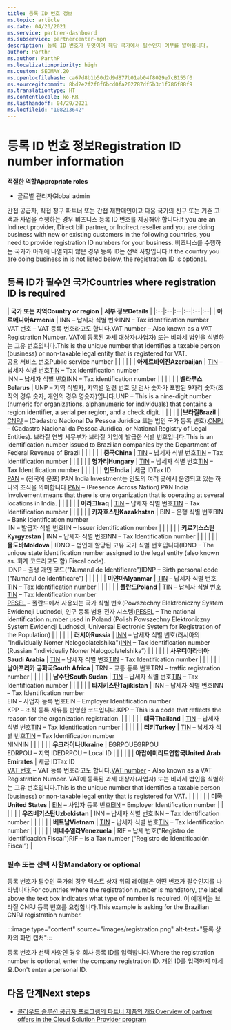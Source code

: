 ```yaml
---
title: 등록 ID 번호 정보
ms.topic: article
ms.date: 04/20/2021
ms.service: partner-dashboard
ms.subservice: partnercenter-mpn
description: 등록 ID 번호가 무엇이며 해당 국가에서 필수인지 여부를 알아봅니다.
author: ParthP
ms.author: ParthP
ms.localizationpriority: high
ms.custom: SEOMAY.20
ms.openlocfilehash: ca67d8b1b50d2d9d877b01ab04f8029e7c8155f0
ms.sourcegitcommit: 8bd2e2f2f0f6bcd0fa202787df5b3c1f786f88f9
ms.translationtype: HT
ms.contentlocale: ko-KR
ms.lasthandoff: 04/29/2021
ms.locfileid: "108213642"
---
```

# <a name="registration-id-number-information"></a><span data-ttu-id="95950-103">등록 ID 번호 정보</span><span class="sxs-lookup"><span data-stu-id="95950-103">Registration ID number information</span></span>

<span data-ttu-id="95950-104">**적절한 역할**</span><span class="sxs-lookup"><span data-stu-id="95950-104">**Appropriate roles**</span></span>

- <span data-ttu-id="95950-105">글로벌 관리자</span><span class="sxs-lookup"><span data-stu-id="95950-105">Global admin</span></span>
 
<span data-ttu-id="95950-106">간접 공급자, 직접 청구 파트너 또는 간접 재판매인이고 다음 국가의 신규 또는 기존 고객과 사업을 수행하는 경우 비즈니스 등록 ID 번호를 제공해야 합니다.</span><span class="sxs-lookup"><span data-stu-id="95950-106">If you are an Indirect provider, Direct bill partner, or Indirect reseller and you are doing business with new or existing customers in the following countries, you need to provide registration ID numbers for your business.</span></span> <span data-ttu-id="95950-107">비즈니스를 수행하는 국가가 아래에 나열되지 않은 경우 등록 ID는 선택 사항입니다.</span><span class="sxs-lookup"><span data-stu-id="95950-107">If the country you are doing business in is not listed below, the registration ID is optional.</span></span>

## <a name="countries-where-registration-id-is-required"></a><span data-ttu-id="95950-108">등록 ID가 필수인 국가</span><span class="sxs-lookup"><span data-stu-id="95950-108">Countries where registration ID is required</span></span>

| <span data-ttu-id="95950-109">**국가 또는 지역**</span><span class="sxs-lookup"><span data-stu-id="95950-109">**Country or region**</span></span> | <span data-ttu-id="95950-110">**세부 정보**</span><span class="sxs-lookup"><span data-stu-id="95950-110">**Details**</span></span> |
|:--|:--|:--|:--|:--|:--|
| <span data-ttu-id="95950-111">**아르메니아**</span><span class="sxs-lookup"><span data-stu-id="95950-111">**Armenia**</span></span> | <span data-ttu-id="95950-112">INN – 납세자 식별 번호</span><span class="sxs-lookup"><span data-stu-id="95950-112">INN – Tax identification number</span></span><br><span data-ttu-id="95950-113">VAT 번호 – VAT 등록 번호라고도 합니다.</span><span class="sxs-lookup"><span data-stu-id="95950-113">VAT number – Also known as a VAT Registration Number.</span></span> <span data-ttu-id="95950-114">VAT에 등록된 과세 대상자(사업자) 또는 비과세 법인을 식별하는 고유 번호입니다.</span><span class="sxs-lookup"><span data-stu-id="95950-114">This is the unique number that identifies a taxable person (business) or non-taxable legal entity that is registered for VAT.</span></span><br><span data-ttu-id="95950-115">공용 서비스 번호</span><span class="sxs-lookup"><span data-stu-id="95950-115">Public service number</span></span> |  |  | |  |
| <span data-ttu-id="95950-116">**아제르바이잔**</span><span class="sxs-lookup"><span data-stu-id="95950-116">**Azerbaijan**</span></span>  | <span data-ttu-id="95950-117">[TIN](http://www.oecd.org/tax/automatic-exchange/crs-implementation-and-assistance/tax-identification-numbers/Azerbaijan-TIN.pdf) – 납세자 식별 번호</span><span class="sxs-lookup"><span data-stu-id="95950-117">[TIN](http://www.oecd.org/tax/automatic-exchange/crs-implementation-and-assistance/tax-identification-numbers/Azerbaijan-TIN.pdf) – Tax Identification number</span></span><br><span data-ttu-id="95950-118">INN – 납세자 식별 번호</span><span class="sxs-lookup"><span data-stu-id="95950-118">INN – Tax identification number</span></span> |  |  |  |  |
| <span data-ttu-id="95950-119">**벨라루스**</span><span class="sxs-lookup"><span data-stu-id="95950-119">**Belarus**</span></span>  | <span data-ttu-id="95950-120">UNP – 지역 식별자, 지역별 일련 번호 및 검사 숫자가 포함된 9자리 숫자(조직의 경우 숫자, 개인의 경우 영숫자)입니다.</span><span class="sxs-lookup"><span data-stu-id="95950-120">UNP – This is a nine-digit number (numeric for organizations, alphanumeric for individuals) that contains a region identifier, a serial per region, and a check digit.</span></span> |  |  |  |  |
|<span data-ttu-id="95950-121">**브라질**</span><span class="sxs-lookup"><span data-stu-id="95950-121">**Brazil**</span></span> | <span data-ttu-id="95950-122">[CNPJ](http://www.oecd.org/tax/automatic-exchange/crs-implementation-and-assistance/tax-identification-numbers/Brazil-TIN.pdf) – (Cadastro Nacional Da Pessoa Jurídica 또는 법인 국가 등록 번호).</span><span class="sxs-lookup"><span data-stu-id="95950-122">[CNPJ](http://www.oecd.org/tax/automatic-exchange/crs-implementation-and-assistance/tax-identification-numbers/Brazil-TIN.pdf) – (Cadastro Nacional da Pessoa Jurídica, or National Registry of Legal Entities).</span></span> <span data-ttu-id="95950-123">브라질 연방 세무부가 브라질 기업에 발급한 식별 번호입니다.</span><span class="sxs-lookup"><span data-stu-id="95950-123">This is an identification number issued to Brazilian companies by the Department of Federal Revenue of Brazil</span></span>  |  |  |  |  |
| <span data-ttu-id="95950-124">**중국**</span><span class="sxs-lookup"><span data-stu-id="95950-124">**China**</span></span> | <span data-ttu-id="95950-125">[TIN](http://www.oecd.org/tax/automatic-exchange/crs-implementation-and-assistance/tax-identification-numbers/China-TIN.pdf) – 납세자 식별 번호</span><span class="sxs-lookup"><span data-stu-id="95950-125">[TIN](http://www.oecd.org/tax/automatic-exchange/crs-implementation-and-assistance/tax-identification-numbers/China-TIN.pdf) – Tax Identification number</span></span> |  |  |  |  |
| <span data-ttu-id="95950-126">**헝가리**</span><span class="sxs-lookup"><span data-stu-id="95950-126">**Hungary**</span></span>  | <span data-ttu-id="95950-127">[TIN](http://www.oecd.org/tax/automatic-exchange/crs-implementation-and-assistance/tax-identification-numbers/Hungary-TIN.pdf) – 납세자 식별 번호</span><span class="sxs-lookup"><span data-stu-id="95950-127">[TIN](http://www.oecd.org/tax/automatic-exchange/crs-implementation-and-assistance/tax-identification-numbers/Hungary-TIN.pdf) – Tax Identification number</span></span> |  |  |  |  |
| <span data-ttu-id="95950-128">**인도**</span><span class="sxs-lookup"><span data-stu-id="95950-128">**India**</span></span> | <span data-ttu-id="95950-129">세금 ID</span><span class="sxs-lookup"><span data-stu-id="95950-129">Tax ID</span></span><br><span data-ttu-id="95950-130">[PAN](http://www.oecd.org/tax/automatic-exchange/crs-implementation-and-assistance/tax-identification-numbers/India-TIN.pdf) – (전국에 분포) PAN India Investment는 인도의 여러 곳에서 운영되고 있는 하나의 조직을 의미합니다.</span><span class="sxs-lookup"><span data-stu-id="95950-130">[PAN](http://www.oecd.org/tax/automatic-exchange/crs-implementation-and-assistance/tax-identification-numbers/India-TIN.pdf) – (Presence Across Nation) PAN India Involvement means that there is one organization that is operating at several locations in India.</span></span> |  |  |  |  |
| <span data-ttu-id="95950-131">**이라크**</span><span class="sxs-lookup"><span data-stu-id="95950-131">**Iraq**</span></span> | <span data-ttu-id="95950-132">[TIN](http://www.oecd.org/tax/automatic-exchange/crs-implementation-and-assistance/tax-identification-numbers/) – 납세자 식별 번호</span><span class="sxs-lookup"><span data-stu-id="95950-132">[TIN](http://www.oecd.org/tax/automatic-exchange/crs-implementation-and-assistance/tax-identification-numbers/) – Tax Identification number</span></span> |  |  |  |  |
| <span data-ttu-id="95950-133">**카자흐스탄**</span><span class="sxs-lookup"><span data-stu-id="95950-133">**Kazakhstan**</span></span>  | <span data-ttu-id="95950-134">BIN – 은행 식별 번호</span><span class="sxs-lookup"><span data-stu-id="95950-134">BIN – Bank identification number</span></span><br><span data-ttu-id="95950-135">IIN – 발급자 식별 번호</span><span class="sxs-lookup"><span data-stu-id="95950-135">IIN – Issuer identification number</span></span> |  |  |  |  |
| <span data-ttu-id="95950-136">**키르기스스탄**</span><span class="sxs-lookup"><span data-stu-id="95950-136">**Kyrgyzstan**</span></span>  | <span data-ttu-id="95950-137">INN – 납세자 식별 번호</span><span class="sxs-lookup"><span data-stu-id="95950-137">INN – Tax Identification number</span></span> |  |  |  |  |
| <span data-ttu-id="95950-138">**몰도바**</span><span class="sxs-lookup"><span data-stu-id="95950-138">**Moldova**</span></span>  | <span data-ttu-id="95950-139">IDNO – 법인에 할당된 고유 국가 식별 번호입니다(</span><span class="sxs-lookup"><span data-stu-id="95950-139">IDNO – The unique state identification number assigned to the legal entity (also known as.</span></span> <span data-ttu-id="95950-140">회계 코드라고도 함).</span><span class="sxs-lookup"><span data-stu-id="95950-140">Fiscal code).</span></span><br><span data-ttu-id="95950-141">IDNP – 출생 개인 코드("Numarul de Identificare")</span><span class="sxs-lookup"><span data-stu-id="95950-141">IDNP – Birth personal code (“Numarul de Identificare”)</span></span> |  |  |  |  |
| <span data-ttu-id="95950-142">**미얀마**</span><span class="sxs-lookup"><span data-stu-id="95950-142">**Myanmar**</span></span> | <span data-ttu-id="95950-143">[TIN](http://www.oecd.org/tax/automatic-exchange/crs-implementation-and-assistance/tax-identification-numbers/) – 납세자 식별 번호</span><span class="sxs-lookup"><span data-stu-id="95950-143">[TIN](http://www.oecd.org/tax/automatic-exchange/crs-implementation-and-assistance/tax-identification-numbers/) – Tax Identification number</span></span> |  |  |  |  |
| <span data-ttu-id="95950-144">**폴란드**</span><span class="sxs-lookup"><span data-stu-id="95950-144">**Poland**</span></span>  | <span data-ttu-id="95950-145">[TIN](http://www.oecd.org/tax/automatic-exchange/crs-implementation-and-assistance/tax-identification-numbers/Poland-TIN.pdf) – 납세자 식별 번호</span><span class="sxs-lookup"><span data-stu-id="95950-145">[TIN](http://www.oecd.org/tax/automatic-exchange/crs-implementation-and-assistance/tax-identification-numbers/Poland-TIN.pdf) – Tax Identification   number</span></span><br><span data-ttu-id="95950-146">[PESEL](http://www.oecd.org/tax/automatic-exchange/crs-implementation-and-assistance/tax-identification-numbers/Poland-TIN.pdf) – 폴란드에서 사용되는 국가 식별 번호(Powszechny Elektroniczny System Ewidencji Ludności, 인구 등록 범용 전자 시스템)</span><span class="sxs-lookup"><span data-stu-id="95950-146">[PESEL](http://www.oecd.org/tax/automatic-exchange/crs-implementation-and-assistance/tax-identification-numbers/Poland-TIN.pdf) – The national identification number used in Poland (Polish Powszechny Elektroniczny System Ewidencji Ludności, Universal Electronic System for Registration of the Population)</span></span> |  |  |  |  |
| <span data-ttu-id="95950-147">**러시아**</span><span class="sxs-lookup"><span data-stu-id="95950-147">**Russia**</span></span>  | <span data-ttu-id="95950-148">[INN](http://www.oecd.org/tax/automatic-exchange/crs-implementation-and-assistance/tax-identification-numbers/Russia-TIN.pdf) – 납세자 식별 번호(러시아의 "Individualiy Nomer Nalogoplatelshika")</span><span class="sxs-lookup"><span data-stu-id="95950-148">[INN](http://www.oecd.org/tax/automatic-exchange/crs-implementation-and-assistance/tax-identification-numbers/Russia-TIN.pdf) – Tax identification number (Russian “Individualiy Nomer Nalogoplatelshika”)</span></span> |  |  |  |  |
| <span data-ttu-id="95950-149">**사우디아라비아**</span><span class="sxs-lookup"><span data-stu-id="95950-149">**Saudi Arabia**</span></span> | <span data-ttu-id="95950-150">[TIN](http://www.oecd.org/tax/automatic-exchange/crs-implementation-and-assistance/tax-identification-numbers/Saudi-Arabia-TIN.pdf) – 납세자 식별 번호</span><span class="sxs-lookup"><span data-stu-id="95950-150">[TIN](http://www.oecd.org/tax/automatic-exchange/crs-implementation-and-assistance/tax-identification-numbers/Saudi-Arabia-TIN.pdf) – Tax Identification number</span></span> |  |  |  |  |
| <span data-ttu-id="95950-151">**남아프리카 공화국**</span><span class="sxs-lookup"><span data-stu-id="95950-151">**South Africa**</span></span> | <span data-ttu-id="95950-152">TRN – 교통 등록 번호</span><span class="sxs-lookup"><span data-stu-id="95950-152">TRN – traffic registration number</span></span> |  |  |  |  |
| <span data-ttu-id="95950-153">**남수단**</span><span class="sxs-lookup"><span data-stu-id="95950-153">**South Sudan**</span></span> | <span data-ttu-id="95950-154">[TIN](http://www.oecd.org/tax/automatic-exchange/crs-implementation-and-assistance/tax-identification-numbers/) – 납세자 식별 번호</span><span class="sxs-lookup"><span data-stu-id="95950-154">[TIN](http://www.oecd.org/tax/automatic-exchange/crs-implementation-and-assistance/tax-identification-numbers/) – Tax Identification number</span></span> |  |  |  |  |
| <span data-ttu-id="95950-155">**타지키스탄**</span><span class="sxs-lookup"><span data-stu-id="95950-155">**Tajikistan**</span></span>  | <span data-ttu-id="95950-156">INN – 납세자 식별 번호</span><span class="sxs-lookup"><span data-stu-id="95950-156">INN – Tax Identification   number</span></span><br><span data-ttu-id="95950-157">EIN – 사업자 등록 번호</span><span class="sxs-lookup"><span data-stu-id="95950-157">EIN – Employer Identification number</span></span><br><span data-ttu-id="95950-158">KPP – 조직 등록 사유를 반영한 코드입니다.</span><span class="sxs-lookup"><span data-stu-id="95950-158">KPP – This is a code that reflects the reason for the organization   registration.</span></span> |  |  |  |  |
| <span data-ttu-id="95950-159">**태국**</span><span class="sxs-lookup"><span data-stu-id="95950-159">**Thailand**</span></span> | <span data-ttu-id="95950-160">[TIN](http://www.oecd.org/tax/automatic-exchange/crs-implementation-and-assistance/tax-identification-numbers/) – 납세자 식별 번호</span><span class="sxs-lookup"><span data-stu-id="95950-160">[TIN](http://www.oecd.org/tax/automatic-exchange/crs-implementation-and-assistance/tax-identification-numbers/) – Tax Identification number</span></span> |  |  |  |  |
| <span data-ttu-id="95950-161">**터키**</span><span class="sxs-lookup"><span data-stu-id="95950-161">**Turkey**</span></span> | <span data-ttu-id="95950-162">[TIN](http://www.oecd.org/tax/automatic-exchange/crs-implementation-and-assistance/tax-identification-numbers/Turkey-TIN.pdf) – 납세자 식별 번호</span><span class="sxs-lookup"><span data-stu-id="95950-162">[TIN](http://www.oecd.org/tax/automatic-exchange/crs-implementation-and-assistance/tax-identification-numbers/Turkey-TIN.pdf) – Tax Identification   number</span></span><br><span data-ttu-id="95950-163">NIN</span><span class="sxs-lookup"><span data-stu-id="95950-163">NIN</span></span> |  |  |  |  |
| <span data-ttu-id="95950-164">**우크라이나**</span><span class="sxs-lookup"><span data-stu-id="95950-164">**Ukraine**</span></span>  | <span data-ttu-id="95950-165">EGRPOU</span><span class="sxs-lookup"><span data-stu-id="95950-165">EGRPOU</span></span><br><span data-ttu-id="95950-166">EDRPOU – 지역 ID</span><span class="sxs-lookup"><span data-stu-id="95950-166">EDRPOU – Local ID</span></span> |  |  |  |  |
| <span data-ttu-id="95950-167">**아랍에미리트연합국**</span><span class="sxs-lookup"><span data-stu-id="95950-167">**United Arab Emirates**</span></span> | <span data-ttu-id="95950-168">세금 ID</span><span class="sxs-lookup"><span data-stu-id="95950-168">Tax ID</span></span><br><span data-ttu-id="95950-169">[VAT 번호](http://www.oecd.org/tax/automatic-exchange/crs-implementation-and-assistance/tax-identification-numbers/UAE-TIN.pdf) – VAT 등록 번호라고도 합니다.</span><span class="sxs-lookup"><span data-stu-id="95950-169">[VAT number](http://www.oecd.org/tax/automatic-exchange/crs-implementation-and-assistance/tax-identification-numbers/UAE-TIN.pdf) - Also known as a VAT Registration Number.</span></span> <span data-ttu-id="95950-170">VAT에 등록된 과세 대상자(사업자) 또는 비과세 법인을 식별하는 고유 번호입니다.</span><span class="sxs-lookup"><span data-stu-id="95950-170">This is the unique number that identifies a taxable person (business) or non-taxable legal entity that is registered for VAT.</span></span> |  |  |  |  |
| <span data-ttu-id="95950-171">**미국**</span><span class="sxs-lookup"><span data-stu-id="95950-171">**United States**</span></span> | <span data-ttu-id="95950-172">[EIN](https://irs.ein-forms-gov.com/?keyword=employer%20identification%20number&source=Google&network=o&device=c&devicemodel=&mobile=&adposition%5d&targetid=kwd-81501461534755:loc-190&msclkid=458d3159f6051392f5286e8e75ed79ce) – 사업자 등록 번호</span><span class="sxs-lookup"><span data-stu-id="95950-172">[EIN](https://irs.ein-forms-gov.com/?keyword=employer%20identification%20number&source=Google&network=o&device=c&devicemodel=&mobile=&adposition%5d&targetid=kwd-81501461534755:loc-190&msclkid=458d3159f6051392f5286e8e75ed79ce) – Employer Identification number</span></span> |  |  |  |  |
| <span data-ttu-id="95950-173">**우즈베키스탄**</span><span class="sxs-lookup"><span data-stu-id="95950-173">**Uzbekistan**</span></span>  | <span data-ttu-id="95950-174">INN – 납세자 식별 번호</span><span class="sxs-lookup"><span data-stu-id="95950-174">INN – Tax Identification number</span></span> |  |  |  |  |
| <span data-ttu-id="95950-175">**베트남**</span><span class="sxs-lookup"><span data-stu-id="95950-175">**Vietnam**</span></span> | <span data-ttu-id="95950-176">[TIN](http://www.oecd.org/tax/automatic-exchange/crs-implementation-and-assistance/tax-identification-numbers/) – 납세자 식별 번호</span><span class="sxs-lookup"><span data-stu-id="95950-176">[TIN](http://www.oecd.org/tax/automatic-exchange/crs-implementation-and-assistance/tax-identification-numbers/) – Tax Identification number</span></span> |  |  |  |  |
| <span data-ttu-id="95950-177">**베네수엘라**</span><span class="sxs-lookup"><span data-stu-id="95950-177">**Venezuela**</span></span> | <span data-ttu-id="95950-178">RIF – 납세 번호("Registro de Identificación Fiscal")</span><span class="sxs-lookup"><span data-stu-id="95950-178">RIF – is a Tax number (“Registro de Identificación Fiscal”)</span></span> |  

### <a name="mandatory-or-optional"></a><span data-ttu-id="95950-179">필수 또는 선택 사항</span><span class="sxs-lookup"><span data-stu-id="95950-179">Mandatory or optional</span></span>
 
<span data-ttu-id="95950-180">등록 번호가 필수인 국가의 경우 텍스트 상자 위의 레이블은 어떤 번호가 필수인지를 나타냅니다.</span><span class="sxs-lookup"><span data-stu-id="95950-180">For countries where the registration number is mandatory, the label above the text box indicates what type of number is required.</span></span>
<span data-ttu-id="95950-181">이 예에서는 브라질 CNPJ 등록 번호를 요청합니다.</span><span class="sxs-lookup"><span data-stu-id="95950-181">This example is asking for the Brazilian CNPJ registration number.</span></span>

:::image type="content" source="images/registration.png" alt-text="등록 상자의 화면 캡처":::

<span data-ttu-id="95950-183">등록 번호가 선택 사항인 경우 회사 등록 ID를 입력합니다.</span><span class="sxs-lookup"><span data-stu-id="95950-183">Where the registration number is optional, enter the company registration ID.</span></span> <span data-ttu-id="95950-184">개인 ID를 입력하지 마세요.</span><span class="sxs-lookup"><span data-stu-id="95950-184">Don't enter a personal ID.</span></span>

## <a name="next-steps"></a><span data-ttu-id="95950-185">다음 단계</span><span class="sxs-lookup"><span data-stu-id="95950-185">Next steps</span></span>

- [<span data-ttu-id="95950-186">클라우드 솔루션 공급자 프로그램의 파트너 제품의 개요</span><span class="sxs-lookup"><span data-stu-id="95950-186">Overview of partner offers in the Cloud Solution Provider program</span></span>](csp-offers.md)